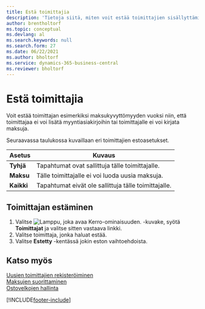 ```yaml
---
title: Estä toimittajia
description: 'Tietoja siitä, miten voit estää toimittajien sisällyttämisen tapahtumiin tai vain estää uudet maksut heille.'
author: brentholtorf
ms.topic: conceptual
ms.devlang: al
ms.search.keywords: null
ms.search.form: 27
ms.date: 06/22/2021
ms.author: bholtorf
ms.service: dynamics-365-business-central
ms.reviewer: bholtorf
---
```

# <a name="block-vendors"></a>Estä toimittajia
Voit estää toimittajan esimerkiksi maksukyvyttömyyden vuoksi niin, että toimittajaa ei voi lisätä myyntiasiakirjoihin tai toimittajalle ei voi kirjata maksuja.

Seuraavassa taulukossa kuvaillaan eri toimittajien estoasetukset.  

|Asetus|Kuvaus|  
|--------------------|------------|  
|**Tyhjä**|Tapahtumat ovat sallittuja tälle toimittajalle.|
|**Maksu**|Tälle toimittajalle ei voi luoda uusia maksuja.|  
|**Kaikki**|Tapahtumat eivät ole sallittuja tälle toimittajalle.|  

## <a name="to-block-a-vendor"></a>Toimittajan estäminen
1. Valitse ![Lamppu, joka avaa Kerro-ominaisuuden.](media/ui-search/search_small.png "Kerro, mitä haluat tehdä") -kuvake, syötä **Toimittajat** ja valitse sitten vastaava linkki.
2. Valitse toimittaja, jonka haluat estää.
3. Valitse **Estetty** -kentässä jokin eston vaihtoehdoista.

## <a name="see-also"></a>Katso myös
[Uusien toimittajien rekisteröiminen](purchasing-how-register-new-vendors.md)  
[Maksujen suorittaminen](payables-make-payments.md)  
[Ostovelkojen hallinta](payables-manage-payables.md)


[!INCLUDE[footer-include](includes/footer-banner.md)]
